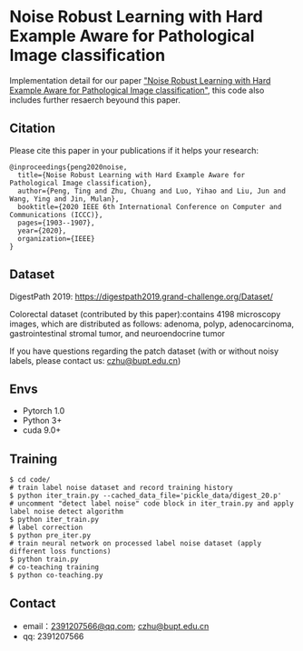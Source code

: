 # Noise Robust Learning with Hard Example Aware for Pathological Image classification

Implementation detail for our paper ["Noise Robust Learning with Hard Example Aware for Pathological Image classification"](https://ieeexplore.ieee.org/abstract/document/9344937), this code also includes further resaerch beyound this paper.

## Citation

Please cite this paper in your publications if it helps your research:

```
@inproceedings{peng2020noise,
  title={Noise Robust Learning with Hard Example Aware for Pathological Image classification},
  author={Peng, Ting and Zhu, Chuang and Luo, Yihao and Liu, Jun and Wang, Ying and Jin, Mulan},
  booktitle={2020 IEEE 6th International Conference on Computer and Communications (ICCC)},
  pages={1903--1907},
  year={2020},
  organization={IEEE}
}
```

## Dataset
DigestPath 2019:
https://digestpath2019.grand-challenge.org/Dataset/

Colorectal dataset (contributed by this paper):contains 4198 microscopy images, which are distributed as follows: adenoma, polyp, adenocarcinoma, gastrointestinal stromal tumor, and neuroendocrine tumor

If you have questions regarding the patch dataset (with or without noisy labels, please contact us: czhu@bupt.edu.cn)

## Envs
- Pytorch 1.0
- Python 3+
- cuda 9.0+

## Training
```
$ cd code/
# train label noise dataset and record training history
$ python iter_train.py --cached_data_file='pickle_data/digest_20.p'
# uncomment "detect label noise" code block in iter_train.py and apply label noise detect algorithm
$ python iter_train.py 
# label correction
$ python pre_iter.py
# train neural network on processed label noise dataset (apply different loss functions)
$ python train.py
# co-teaching training
$ python co-teaching.py
```
## Contact

* email：2391207566@qq.com; czhu@bupt.edu.cn
* qq: 2391207566
